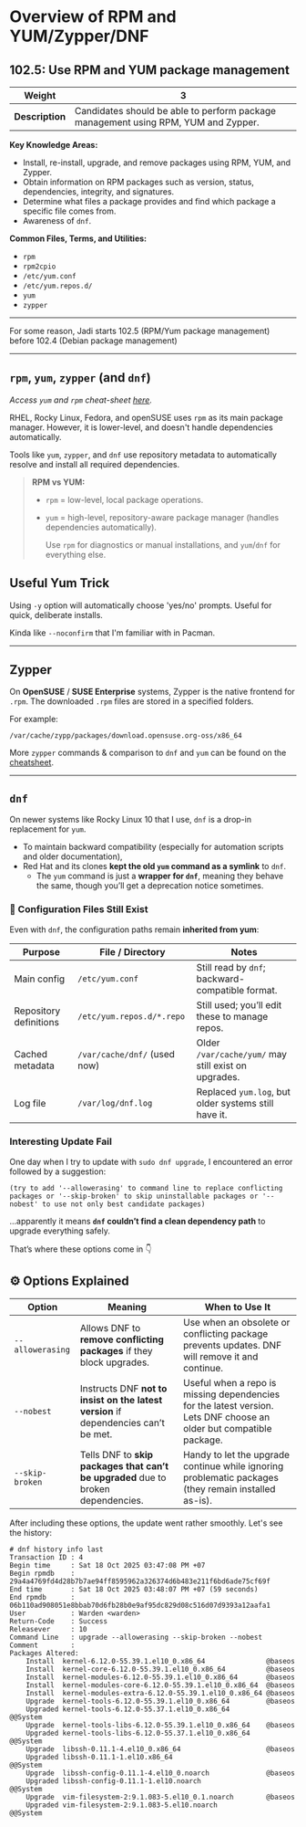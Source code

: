 # Overview of RPM and YUM/Zypper/DNF

## 102.5: Use RPM and YUM package management

| **Weight**      | **3**                                                                              |
| --------------- | ---------------------------------------------------------------------------------- |
| **Description** | Candidates should be able to perform package management using RPM, YUM and Zypper. |

**Key Knowledge Areas:**
- Install, re-install, upgrade, and remove packages using RPM, YUM, and Zypper.
- Obtain information on RPM packages such as version, status, dependencies, integrity, and signatures.
- Determine what files a package provides and find which package a specific file comes from.
- Awareness of `dnf`.

**Common Files, Terms, and Utilities:**

- `rpm`
- `rpm2cpio`
- `/etc/yum.conf`
- `/etc/yum.repos.d/`
- `yum`
- `zypper`

---

For some reason, Jadi starts 102.5 (RPM/Yum package management) before 102.4 (Debian package management)

---
## `rpm`, `yum`, `zypper` (and `dnf`)

*Access `yum` and `rpm` cheat-sheet [here](/References/yum-zypper-cheatsheet.md).*

RHEL, Rocky Linux, Fedora, and openSUSE uses `rpm` as its main package manager. However, it is lower-level, and doesn't handle dependencies automatically. 

Tools like `yum`, `zypper`, and `dnf` use repository metadata to automatically resolve and install all required dependencies.

> **RPM vs YUM:**
> 
> - `rpm` = low-level, local package operations.
> - `yum` = high-level, repository-aware package manager (handles dependencies automatically).  
> 
>     Use `rpm` for diagnostics or manual installations, and `yum`/`dnf` for everything else.


## Useful Yum Trick
Using `-y` option will automatically choose 'yes/no' prompts. Useful for quick, deliberate installs.

Kinda like `--noconfirm` that I'm familiar with in Pacman.

---

## Zypper
On **OpenSUSE** / **SUSE Enterprise** systems, Zypper is the native frontend for `.rpm`. The downloaded `.rpm` files are stored in a specified folders. 

For example:
```
/var/cache/zypp/packages/download.opensuse.org-oss/x86_64
```

More `zypper` commands & comparison to `dnf` and `yum` can be found on the [cheatsheet](/References/yum-zypper-cheatsheet.md#-comparison-zypper-vs-dnf--yum).

---

## `dnf`
On newer systems like Rocky Linux 10 that I use, `dnf` is a drop-in replacement for `yum`. 
- To maintain backward compatibility (especially for automation scripts and older documentation),  
- Red Hat and its clones **kept the old `yum` command as a symlink** to `dnf`.
	- The `yum` command is just a **wrapper for `dnf`**, meaning they behave the same, though you’ll get a deprecation notice sometimes.

### 📁 Configuration Files Still Exist
Even with `dnf`, the configuration paths remain **inherited from yum**:

| **Purpose**            | **File / Directory**         | **Notes**                                            |
| ---------------------- | ---------------------------- | ---------------------------------------------------- |
| Main config            | `/etc/yum.conf`              | Still read by `dnf`; backward-compatible format.     |
| Repository definitions | `/etc/yum.repos.d/*.repo`    | Still used; you’ll edit these to manage repos.       |
| Cached metadata        | `/var/cache/dnf/` (used now) | Older `/var/cache/yum/` may still exist on upgrades. |
| Log file               | `/var/log/dnf.log`           | Replaced `yum.log`, but older systems still have it. |

### Interesting Update Fail
One day when I try to update with `sudo dnf upgrade`, I encountered an error followed by a suggestion:
```
(try to add '--allowerasing' to command line to replace conflicting packages or '--skip-broken' to skip uninstallable packages or '--nobest' to use not only best candidate packages)
```
…apparently it means **`dnf` couldn’t find a clean dependency path** to upgrade everything safely.  

That’s where these options come in 👇

## ⚙️ Options Explained

| **Option**       | **Meaning**                                                                         | **When to Use It**                                                                                                  |
| ---------------- | ----------------------------------------------------------------------------------- | ------------------------------------------------------------------------------------------------------------------- |
| `--allowerasing` | Allows DNF to **remove conflicting packages** if they block upgrades.               | Use when an obsolete or conflicting package prevents updates. DNF will remove it and continue.                      |
| `--nobest`       | Instructs DNF **not to insist on the latest version** if dependencies can’t be met. | Useful when a repo is missing dependencies for the latest version. Lets DNF choose an older but compatible package. |
| `--skip-broken`  | Tells DNF to **skip packages that can’t be upgraded** due to broken dependencies.   | Handy to let the upgrade continue while ignoring problematic packages (they remain installed as-is).                |

After including these options, the update went rather smoothly. Let's see the history:
```
# dnf history info last
Transaction ID : 4
Begin time     : Sat 18 Oct 2025 03:47:08 PM +07
Begin rpmdb    : 29a4a4769fd4d28b7b7ae94ff8595962a326374d6b483e211f6bd6ade75cf69f
End time       : Sat 18 Oct 2025 03:48:07 PM +07 (59 seconds)
End rpmdb      : 06b110ad908051e8bbab70d6fb28b0e9af95dc829d08c516d07d9393a12aafa1
User           : Warden <warden>
Return-Code    : Success
Releasever     : 10
Command Line   : upgrade --allowerasing --skip-broken --nobest
Comment        : 
Packages Altered:
    Install  kernel-6.12.0-55.39.1.el10_0.x86_64               @baseos
    Install  kernel-core-6.12.0-55.39.1.el10_0.x86_64          @baseos
    Install  kernel-modules-6.12.0-55.39.1.el10_0.x86_64       @baseos
    Install  kernel-modules-core-6.12.0-55.39.1.el10_0.x86_64  @baseos
    Install  kernel-modules-extra-6.12.0-55.39.1.el10_0.x86_64 @baseos
    Upgrade  kernel-tools-6.12.0-55.39.1.el10_0.x86_64         @baseos
    Upgraded kernel-tools-6.12.0-55.37.1.el10_0.x86_64         @@System
    Upgrade  kernel-tools-libs-6.12.0-55.39.1.el10_0.x86_64    @baseos
    Upgraded kernel-tools-libs-6.12.0-55.37.1.el10_0.x86_64    @@System
    Upgrade  libssh-0.11.1-4.el10_0.x86_64                     @baseos
    Upgraded libssh-0.11.1-1.el10.x86_64                       @@System
    Upgrade  libssh-config-0.11.1-4.el10_0.noarch              @baseos
    Upgraded libssh-config-0.11.1-1.el10.noarch                @@System
    Upgrade  vim-filesystem-2:9.1.083-5.el10_0.1.noarch        @baseos
    Upgraded vim-filesystem-2:9.1.083-5.el10.noarch            @@System

```
